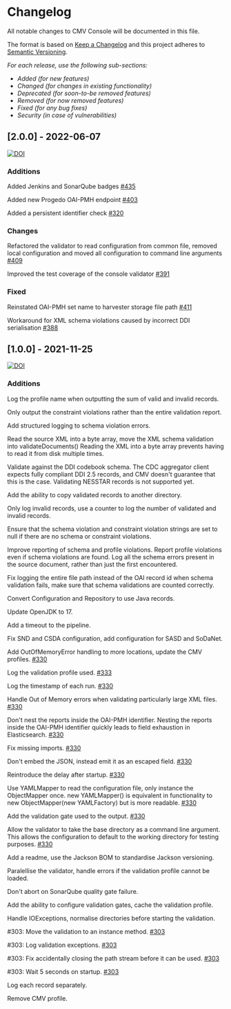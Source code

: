 # Changelog

All notable changes to CMV Console will be documented in this file.

The format is based on [Keep a Changelog](http://keepachangelog.com/en/1.0.0/)
and this project adheres to [Semantic Versioning](http://semver.org/spec/v2.0.0.html).

*For each release, use the following sub-sections:*

- *Added (for new features)*
- *Changed (for changes in existing functionality)*
- *Deprecated (for soon-to-be removed features)*
- *Removed (for now removed features)*
- *Fixed (for any bug fixes)*
- *Security (in case of vulnerabilities)*

## [2.0.0] - 2022-06-07

[![DOI](https://zenodo.org/badge/DOI/10.5281/zenodo.6577771.svg)](https://doi.org/10.5281/zenodo.6577771)

### Additions

Added Jenkins and SonarQube badges [#435](https://bitbucket.org/cessda/cessda.cdc.versions/issues/435)

Added new Progedo OAI-PMH endpoint [#403](https://bitbucket.org/cessda/cessda.cdc.versions/issues/403)

Added a persistent identifier check [#320](https://bitbucket.org/cessda/cessda.cdc.versions/issues/320)

### Changes

Refactored the validator to read configuration from common file, removed local configuration and moved all configuration to command line arguments [#409](https://bitbucket.org/cessda/cessda.cdc.versions/issues/409)

Improved the test coverage of the console validator [#391](https://bitbucket.org/cessda/cessda.cdc.versions/issues/391)

### Fixed

Reinstated OAI-PMH set name to harvester storage file path [#411](https://bitbucket.org/cessda/cessda.cdc.versions/issues/411)

Workaround for XML schema violations caused by incorrect DDI serialisation [#388](https://bitbucket.org/cessda/cessda.cdc.versions/issues/388)


## [1.0.0] - 2021-11-25
[![DOI](https://zenodo.org/badge/DOI/10.5281/zenodo.5711087.svg)](https://doi.org/10.5281/zenodo.5711087)

### Additions

Log the profile name when outputting the sum of valid and invalid records.

Only output the constraint violations rather than the entire validation report.

Add structured logging to schema violation errors.

Read the source XML into a byte array, move the XML schema validation into validateDocuments() Reading the XML into a byte array prevents having to read it from disk multiple times.

Validate against the DDI codebook schema. The CDC aggregator client expects fully compliant DDI 2.5 records, and CMV doesn't guarantee that this is the case. Validating NESSTAR records is not supported yet.

Add the ability to copy validated records to another directory.

Only log invalid records, use a counter to log the number of validated and invalid records.

Ensure that the schema violation and constraint violation strings are set to null if there are no schema or constraint violations.

Improve reporting of schema and profile violations. Report profile violations even if schema violations are found. Log all the schema errors present in the source document, rather than just the first encountered.

Fix logging the entire file path instead of the OAI record id when schema validation fails, make sure that schema validations are counted correctly.

Convert Configuration and Repository to use Java records.

Update OpenJDK to 17. 

Add a timeout to the pipeline.

Fix SND and CSDA configuration, add configuration for SASD and SoDaNet.

Add OutOfMemoryError handling to more locations, update the CMV profiles. [#330](https://bitbucket.org/cessda/cessda.cdc.versions/issues/330)

Log the validation profile used. [#333](https://bitbucket.org/cessda/cessda.cdc.versions/issues/333)

Log the timestamp of each run. [#330](https://bitbucket.org/cessda/cessda.cdc.versions/issues/330)

Handle Out of Memory errors when validating particularly large XML files. [#330](https://bitbucket.org/cessda/cessda.cdc.versions/issues/330)

Don't nest the reports inside the OAI-PMH identifier. Nesting the reports inside the OAI-PMH identifier quickly leads to field exhaustion in Elasticsearch. [#330](https://bitbucket.org/cessda/cessda.cdc.versions/issues/330)

Fix missing imports. [#330](https://bitbucket.org/cessda/cessda.cdc.versions/issues/330)

Don't embed the JSON, instead emit it as an escaped field. [#330](https://bitbucket.org/cessda/cessda.cdc.versions/issues/330)

Reintroduce the delay after startup. [#330](https://bitbucket.org/cessda/cessda.cdc.versions/issues/330)

Use YAMLMapper to read the configuration file, only instance the ObjectMapper once. new YAMLMapper() is equivalent in functionality to new ObjectMapper(new YAMLFactory) but is more readable. [#330](https://bitbucket.org/cessda/cessda.cdc.versions/issues/330)

Add the validation gate used to the output. [#330](https://bitbucket.org/cessda/cessda.cdc.versions/issues/330)

Allow the validator to take the base directory as a command line argument. This allows the configuration to default to the working directory for testing purposes. [#330](https://bitbucket.org/cessda/cessda.cdc.versions/issues/330)

Add a readme, use the Jackson BOM to standardise Jackson versioning.

Paralellise the validator, handle errors if the validation profile cannot be loaded.

Don't abort on SonarQube quality gate failure.

Add the ability to configure validation gates, cache the validation profile.

Handle IOExceptions, normalise directories before starting the validation.

#303: Move the validation to an instance method. [#303](https://bitbucket.org/cessda/cessda.cdc.versions/issues/303)

#303: Log validation exceptions. [#303](https://bitbucket.org/cessda/cessda.cdc.versions/issues/303)

#303: Fix accidentally closing the path stream before it can be used. [#303](https://bitbucket.org/cessda/cessda.cdc.versions/issues/303)

#303: Wait 5 seconds on startup. [#303](https://bitbucket.org/cessda/cessda.cdc.versions/issues/303)

Log each record separately.

Remove CMV profile.

